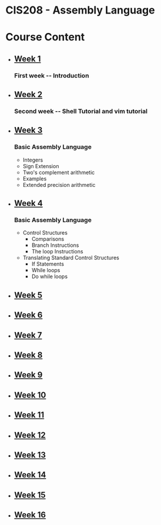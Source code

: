 # CIS208 - Assembly Language

# Course Content

-   ## [Week 1](week01)

    ### First week -- Introduction

-   ## [Week 2](week02)

    ### Second week -- Shell Tutorial and vim tutorial

-   ## [Week 3](week03)

    ### Basic Assembly Language

    - Integers
    - Sign Extension
    - Two's complement arithmetic
    - Examples
    - Extended precision arithmetic

-   ## [Week 4](week04)
    
    ### Basic Assembly Language

    - Control Structures
      - Comparisons
      - Branch Instructions
      - The loop Instructions
    - Translating Standard Control Structures
      - If Statements
      - While loops
      - Do while loops

-   ## [Week 5](week05)
-   ## [Week 6](week06)
-   ## [Week 7](week07)
-   ## [Week 8](week08)
-   ## [Week 9](week09)
-   ## [Week 10](week10)
-   ## [Week 11](week11)
-   ## [Week 12](week12)
-   ## [Week 13](week13)
-   ## [Week 14](week14)
-   ## [Week 15](week15)
-   ## [Week 16](week16)

